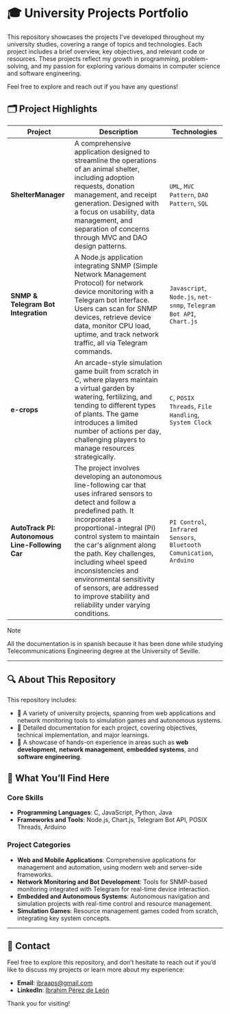 # 🎓 University Projects Portfolio

This repository showcases the projects I've developed throughout my university studies, covering a range of topics and technologies. Each project includes a brief overview, key objectives, and relevant code or resources. These projects reflect my growth in programming, problem-solving, and my passion for exploring various domains in computer science and software engineering.

Feel free to explore and reach out if you have any questions!

## 🗂️ Project Highlights

| Project | Description | Technologies |
| ------- | ----------- | ------------ |
| **ShelterManager** | A comprehensive application designed to streamline the operations of an animal shelter, including adoption requests, donation management, and receipt generation. Designed with a focus on usability, data management, and separation of concerns through MVC and DAO design patterns. | `UML`, `MVC Pattern`, `DAO Pattern`, `SQL` |
| **SNMP & Telegram Bot Integration** | A Node.js application integrating SNMP (Simple Network Management Protocol) for network device monitoring with a Telegram bot interface. Users can scan for SNMP devices, retrieve device data, monitor CPU load, uptime, and track network traffic, all via Telegram commands. | `Javascript`, `Node.js`, `net-snmp`, `Telegram Bot API`, `Chart.js` |
| **e-crops** | An arcade-style simulation game built from scratch in C, where players maintain a virtual garden by watering, fertilizing, and tending to different types of plants. The game introduces a limited number of actions per day, challenging players to manage resources strategically. | `C`, `POSIX Threads`, `File Handling`, `System Clock` |
| **AutoTrack PI: Autonomous Line-Following Car** | The project involves developing an autonomous line-following car that uses infrared sensors to detect and follow a predefined path. It incorporates a proportional-integral (PI) control system to maintain the car's alignment along the path. Key challenges, including wheel speed inconsistencies and environmental sensitivity of sensors, are addressed to improve stability and reliability under varying conditions. | `PI Control`, `Infrared Sensors`, `Bluetooth Comunication`, `Arduino` |
> [!NOTE]
> All the documentation is in spanish because it has been done while studying Telecommunications Engineering degree at the University of Seville.

---

## 🔍 About This Repository

This repository includes:
- 📂 A variety of university projects, spanning from web applications and network monitoring tools to simulation games and autonomous systems.
- 📝 Detailed documentation for each project, covering objectives, technical implementation, and major learnings.
- 🚀 A showcase of hands-on experience in areas such as **web development**, **network management**, **embedded systems**, and **software engineering**.

## 💼 What You’ll Find Here

### Core Skills
- **Programming Languages**: C, JavaScript, Python, Java
- **Frameworks and Tools**: Node.js, Chart.js, Telegram Bot API, POSIX Threads, Arduino

### Project Categories
- **Web and Mobile Applications**: Comprehensive applications for management and automation, using modern web and server-side frameworks.
- **Network Monitoring and Bot Development**: Tools for SNMP-based monitoring integrated with Telegram for real-time device interaction.
- **Embedded and Autonomous Systems**: Autonomous navigation and simulation projects with real-time control and resource management.
- **Simulation Games**: Resource management games coded from scratch, integrating key system concepts.

---

## 📧 Contact

Feel free to explore this repository, and don’t hesitate to reach out if you’d like to discuss my projects or learn more about my experience:

- **Email**: ibraaps@gmail.com
- **LinkedIn**: [Ibrahim Pérez de León](https://www.linkedin.com/in/ibraaps)

Thank you for visiting!
